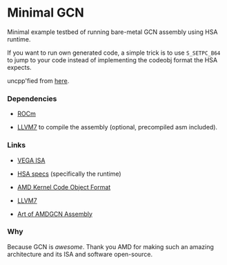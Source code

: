 # Minimal GCN

Minimal example testbed of running bare-metal GCN assembly using HSA runtime.

If you want to run own generated code, a simple trick is to use `S_SETPC_B64` to jump to your code instead of implementing the codeobj format the HSA expects.

uncpp'fied from [here](https://github.com/ROCm-Developer-Tools/LLVM-AMDGPU-Assembler-Extra/tree/master/examples/asm-kernel).

### Dependencies

- [ROCm](https://github.com/RadeonOpenCompute/ROCm)

- [LLVM7](https://releases.llvm.org/download.html#7.0.0) to compile the assembly (optional, precompiled asm included).

### Links

- [VEGA ISA](https://developer.amd.com/wp-content/resources/Vega_Shader_ISA_28July2017.pdf)

- [HSA specs](http://www.hsafoundation.com/standards/) (specifically the runtime)

- [AMD Kernel Code Object Format](https://rocm-documentation.readthedocs.io/en/latest/ROCm_Compiler_SDK/ROCm-Codeobj-format.html)

- [LLVM7](https://releases.llvm.org/download.html#7.0.0)

- [Art of AMDGCN Assembly](https://gpuopen.com/amdgcn-assembly/)

### Why

Because GCN is *awesome*. Thank you AMD for making such an amazing architecture and its ISA and software open-source.
